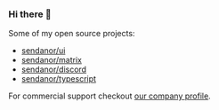 ### Hi there 👋

<!--
**thejhh/thejhh** is a ✨ _special_ ✨ repository because its `README.md` (this file) appears on your GitHub profile.

Here are some ideas to get you started:

- 🔭 I’m currently working on ...
- 🌱 I’m currently learning ...
- 👯 I’m looking to collaborate on ...
- 🤔 I’m looking for help with ...
- 💬 Ask me about ...
- 📫 How to reach me: ...
- 😄 Pronouns: ...
- ⚡ Fun fact: ...
-->

Some of my open source projects:
 
 * [sendanor/ui](https://github.com/sendanor/ui)
 * [sendanor/matrix](https://github.com/sendanor/matrix)
 * [sendanor/discord](https://github.com/sendanor/discord)
 * [sendanor/typescript](https://github.com/sendanor/typescript)

For commercial support checkout [our company profile](https://github.com/sendanor).
